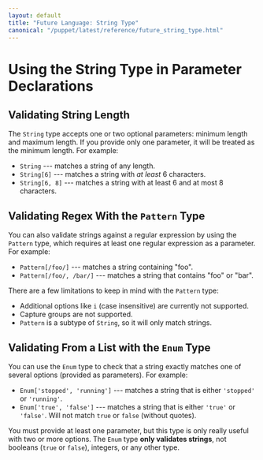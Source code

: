 ```yaml
---
layout: default
title: "Future Language: String Type"
canonical: "/puppet/latest/reference/future_string_type.html"
---
```



Using the String Type in Parameter Declarations
===============================================

## Validating String Length

The `String` type accepts one or two optional parameters: minimum length and maximum length. If you provide only one parameter, it will be treated as the minimum length. For example:

* `String` --- matches a string of any length.
* `String[6]` --- matches a string with *at least* 6 characters.
* `String[6, 8]` --- matches a string with at least 6 and at most 8 characters.

## Validating Regex With the `Pattern` Type

You can also validate strings against a regular expression by using the `Pattern` type, which requires at least one regular expression as a parameter. For example:

* `Pattern[/foo/]` --- matches a string containing "foo".
* `Pattern[/foo/, /bar/]` --- matches a string that contains "foo" or "bar".

There are a few limitations to keep in mind with the `Pattern` type:

* Additional options like `i` (case insensitive) are currently not supported.
* Capture groups are not supported.
* `Pattern` is a subtype of `String`, so it will only match strings.

## Validating From a List with the `Enum` Type

You can use the `Enum` type to check that a string exactly matches one of several options (provided as parameters). For example:

* `Enum['stopped', 'running']` --- matches a string that is either `'stopped'` or `'running'`.
* `Enum['true', 'false']` --- matches a string that is either `'true'` or `'false'`. Will not match `true` or `false` (without quotes).

You must provide at least one parameter, but this type is only really useful with two or more options. The `Enum` type **only validates strings**, not booleans (`true` or `false`), integers, or any other type.
